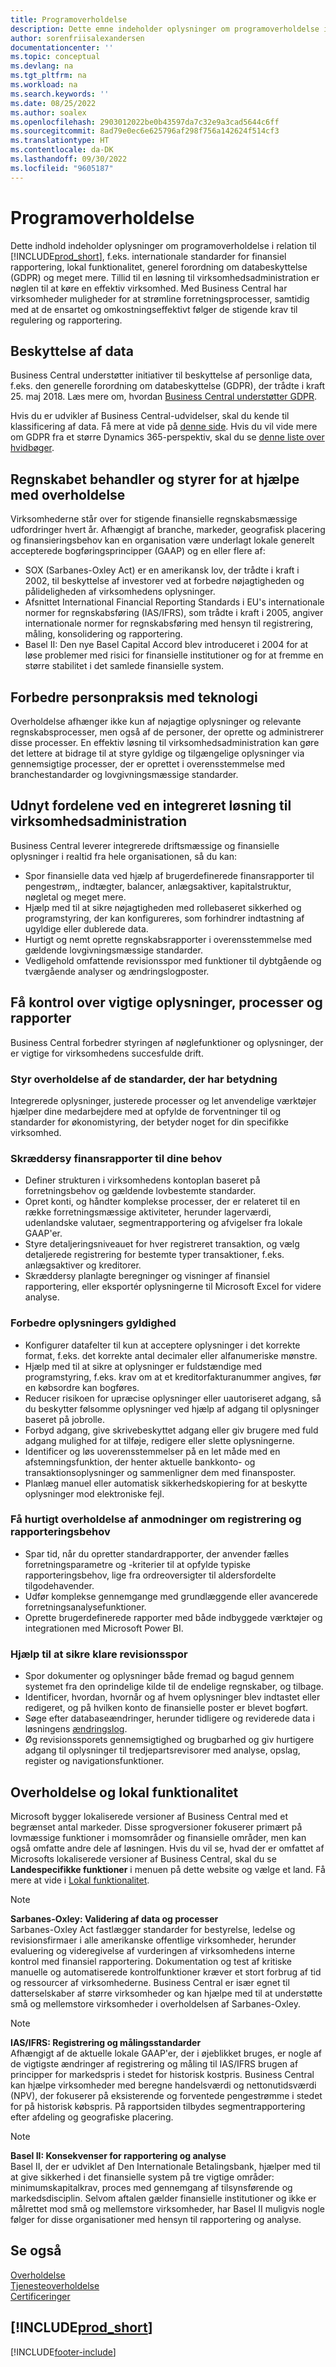 ```yaml
---
title: Programoverholdelse
description: Dette emne indeholder oplysninger om programoverholdelse i relation til Business Central som f.eks. internationale standarder for finansiel rapportering, lokal funktionalitet og GDPR.
author: sorenfriisalexandersen
documentationcenter: ''
ms.topic: conceptual
ms.devlang: na
ms.tgt_pltfrm: na
ms.workload: na
ms.search.keywords: ''
ms.date: 08/25/2022
ms.author: soalex
ms.openlocfilehash: 2903012022be0b43597da7c32e9a3cad5644c6ff
ms.sourcegitcommit: 8ad79e0ec6e625796af298f756a142624f514cf3
ms.translationtype: HT
ms.contentlocale: da-DK
ms.lasthandoff: 09/30/2022
ms.locfileid: "9605187"
---
```

# <a name="application-compliance"></a>Programoverholdelse

Dette indhold indeholder oplysninger om programoverholdelse i relation til [!INCLUDE[prod_short](../includes/prod_short.md)], f.eks. internationale standarder for finansiel rapportering, lokal funktionalitet, generel forordning om databeskyttelse (GDPR) og meget mere. Tillid til en løsning til virksomhedsadministration er nøglen til at køre en effektiv virksomhed. Med Business Central har virksomheder muligheder for at strømline forretningsprocesser, samtidig med at de ensartet og omkostningseffektivt følger de stigende krav til regulering og rapportering.

## <a name="data-privacy"></a>Beskyttelse af data

Business Central understøtter initiativer til beskyttelse af personlige data, f.eks. den generelle forordning om databeskyttelse (GDPR), der trådte i kraft 25. maj 2018. Læs mere om, hvordan [Business Central understøtter GDPR](../admin-responding-to-requests-about-personal-data.md).  

Hvis du er udvikler af Business Central-udvidelser, skal du kende til klassificering af data. Få mere at vide på [denne side](/dynamics365/business-central/dev-itpro/developer/devenv-classifying-data).
Hvis du vil vide mere om GDPR fra et større Dynamics 365-perspektiv, skal du se [denne liste over hvidbøger](/dynamics365/get-started/gdpr/).

## <a name="accounting-processes-and-controls-to-aid-compliance"></a>Regnskabet behandler og styrer for at hjælpe med overholdelse

Virksomhederne står over for stigende finansielle regnskabsmæssige udfordringer hvert år. Afhængigt af branche, markeder, geografisk placering og finansieringsbehov kan en organisation være underlagt lokale generelt accepterede bogføringsprincipper (GAAP) og en eller flere af:

- SOX (Sarbanes-Oxley Act) er en amerikansk lov, der trådte i kraft i 2002, til beskyttelse af investorer ved at forbedre nøjagtigheden og pålideligheden af virksomhedens oplysninger.
- Afsnittet International Financial Reporting Standards i EU's internationale normer for regnskabsføring (IAS/IFRS), som trådte i kraft i 2005, angiver internationale normer for regnskabsføring med hensyn til registrering, måling, konsolidering og rapportering.
- Basel II: Den nye Basel Capital Accord blev introduceret i 2004 for at løse problemer med risici for finansielle institutioner og for at fremme en større stabilitet i det samlede finansielle system.

## <a name="enhance-people-practices-with-technology"></a>Forbedre personpraksis med teknologi

Overholdelse afhænger ikke kun af nøjagtige oplysninger og relevante regnskabsprocesser, men også af de personer, der oprette og administrerer disse processer. En effektiv løsning til virksomhedsadministration kan gøre det lettere at bidrage til at styre gyldige og tilgængelige oplysninger via gennemsigtige processer, der er oprettet i overensstemmelse med branchestandarder og lovgivningsmæssige standarder.

## <a name="realize-the-benefits-of-an-integrated-business-management-solution"></a>Udnyt fordelene ved en integreret løsning til virksomhedsadministration

Business Central leverer integrerede driftsmæssige og finansielle oplysninger i realtid fra hele organisationen, så du kan:

- Spor finansielle data ved hjælp af brugerdefinerede finansrapporter til pengestrøm,, indtægter, balancer, anlægsaktiver, kapitalstruktur, nøgletal og meget mere.
- Hjælp med til at sikre nøjagtigheden med rollebaseret sikkerhed og programstyring, der kan konfigureres, som forhindrer indtastning af ugyldige eller dublerede data.
- Hurtigt og nemt oprette regnskabsrapporter i overensstemmelse med gældende lovgivningsmæssige standarder.
- Vedligehold omfattende revisionsspor med funktioner til dybtgående og tværgående analyser og ændringslogposter.

## <a name="gain-control-of-critical-information-processes-and-reports"></a>Få kontrol over vigtige oplysninger, processer og rapporter

Business Central forbedrer styringen af nøglefunktioner og oplysninger, der er vigtige for virksomhedens succesfulde drift.

### <a name="manage-compliance-to-the-standards-that-matter"></a>Styr overholdelse af de standarder, der har betydning

Integrerede oplysninger, justerede processer og let anvendelige værktøjer hjælper dine medarbejdere med at opfylde de forventninger til og standarder for økonomistyring, der betyder noget for din specifikke virksomhed.

### <a name="tailor-financial-reports-to-your-needs"></a>Skræddersy finansrapporter til dine behov

- Definer strukturen i virksomhedens kontoplan baseret på forretningsbehov og gældende lovbestemte standarder.
- Opret konti, og håndter komplekse processer, der er relateret til en række forretningsmæssige aktiviteter, herunder lagerværdi, udenlandske valutaer, segmentrapportering og afvigelser fra lokale GAAP'er.
- Styre detaljeringsniveauet for hver registreret transaktion, og vælg detaljerede registrering for bestemte typer transaktioner, f.eks. anlægsaktiver og kreditorer.
- Skræddersy planlagte beregninger og visninger af finansiel rapportering, eller eksportér oplysningerne til Microsoft Excel for videre analyse.

### <a name="improve-information-validity"></a>Forbedre oplysningers gyldighed

- Konfigurer datafelter til kun at acceptere oplysninger i det korrekte format, f.eks. det korrekte antal decimaler eller alfanumeriske mønstre.
- Hjælp med til at sikre at oplysninger er fuldstændige med programstyring, f.eks. krav om at et kreditorfakturanummer angives, før en købsordre kan bogføres.
- Reducer risikoen for upræcise oplysninger eller uautoriseret adgang, så du beskytter følsomme oplysninger ved hjælp af adgang til oplysninger baseret på jobrolle.
- Forbyd adgang, give skrivebeskyttet adgang eller giv brugere med fuld adgang mulighed for at tilføje, redigere eller slette oplysningerne.
- Identificer og løs uoverensstemmelser på en let måde med en afstemningsfunktion, der henter aktuelle bankkonto- og transaktionsoplysninger og sammenligner dem med finansposter.
- Planlæg manuel eller automatisk sikkerhedskopiering for at beskytte oplysninger mod elektroniske fejl.

### <a name="comply-quickly-with-discovery-requests-and-reporting-demands"></a>Få hurtigt overholdelse af anmodninger om registrering og rapporteringsbehov

- Spar tid, når du opretter standardrapporter, der anvender fælles forretningsparametre og -kriterier til at opfylde typiske rapporteringsbehov, lige fra ordreoversigter til aldersfordelte tilgodehavender.
- Udfør komplekse gennemgange med grundlæggende eller avancerede forretningsanalysefunktioner.
- Oprette brugerdefinerede rapporter med både indbyggede værktøjer og integrationen med Microsoft Power BI.

### <a name="help-ensure-clear-audit-trails"></a>Hjælp til at sikre klare revisionsspor

- Spor dokumenter og oplysninger både fremad og bagud gennem systemet fra den oprindelige kilde til de endelige regnskaber, og tilbage.
- Identificer, hvordan, hvornår og af hvem oplysninger blev indtastet eller redigeret, og på hvilken konto de finansielle poster er blevet bogført.
- Søge efter databaseændringer, herunder tidligere og reviderede data i løsningens [ændringslog](../across-log-changes.md).
- Øg revisionssporets gennemsigtighed og brugbarhed og giv hurtigere adgang til oplysninger til tredjepartsrevisorer med analyse, opslag, register og navigationsfunktioner.

## <a name="compliance-and-local-functionality"></a>Overholdelse og lokal funktionalitet

Microsoft bygger lokaliserede versioner af Business Central med et begrænset antal markeder. Disse sprogversioner fokuserer primært på lovmæssige funktioner i momsområder og finansielle områder, men kan også omfatte andre dele af løsningen. Hvis du vil se, hvad der er omfattet af Microsofts lokaliserede versioner af Business Central, skal du se **Landespecifikke funktioner** i menuen på dette website og vælge et land. Få mere at vide i [Lokal funktionalitet](../about-localization.md).  

> [!NOTE]  
> **Sarbanes-Oxley: Validering af data og processer**  
> Sarbanes-Oxley Act fastlægger standarder for bestyrelse, ledelse og revisionsfirmaer i alle amerikanske offentlige virksomheder, herunder evaluering og videregivelse af vurderingen af virksomhedens interne kontrol med finansiel rapportering. Dokumentation og test af kritiske manuelle og automatiserede kontrolfunktioner kræver et stort forbrug af tid og ressourcer af virksomhederne. Business Central er især egnet til datterselskaber af større virksomheder og kan hjælpe med til at understøtte små og mellemstore virksomheder i overholdelsen af Sarbanes-Oxley.

> [!NOTE]  
> **IAS/IFRS: Registrering og målingsstandarder**  
> Afhængigt af de aktuelle lokale GAAP'er, der i øjeblikket bruges, er nogle af de vigtigste ændringer af registrering og måling til IAS/IFRS brugen af principper for markedspris i stedet for historisk kostpris. Business Central kan hjælpe virksomheder med beregne handelsværdi og nettonutidsværdi (NPV), der fokuserer på eksisterende og forventede pengestrømme i stedet for på historisk købspris. På rapportsiden tilbydes segmentrapportering efter afdeling og geografiske placering.

> [!NOTE]  
> **Basel II: Konsekvenser for rapportering og analyse**  
> Basel II, der er udviklet af Den Internationale Betalingsbank, hjælper med til at give sikkerhed i det finansielle system på tre vigtige områder: minimumskapitalkrav, proces med gennemgang af tilsynsførende og markedsdisciplin. Selvom aftalen gælder finansielle institutioner og ikke er målrettet mod små og mellemstore virksomheder, har Basel II muligvis nogle følger for disse organisationer med hensyn til rapportering og analyse.

## <a name="see-also"></a>Se også

[Overholdelse](compliance-overview.md)  
[Tjenesteoverholdelse](compliance-service-compliance.md)  
[Certificeringer](compliance-certifications.md)  

## [!INCLUDE[prod_short](../includes/free_trial_md.md)]  

[!INCLUDE[footer-include](../includes/footer-banner.md)]

